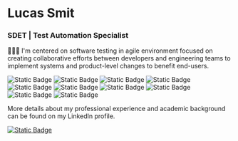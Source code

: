 # Lucas Smit

### SDET | Test Automation Specialist

👨🏽‍💻 I'm centered on software testing in agile environment focused on creating collaborative efforts between developers and engineering teams to implement systems and product-level changes to benefit end-users.

<img alt="Static Badge" src="https://img.shields.io/badge/JavaScript-F7DF1E?style=flat&logo=javascript&logoColor=black&logoSize=auto&labelColor=%23F7DF1E&color=%23F7DF1E&cacheSeconds=3600"> <img alt="Static Badge" src="https://img.shields.io/badge/TypeScript-3178C6?style=flat&logo=typescript&logoColor=white&logoSize=auto&labelColor=%233178C6&color=%233178C6&cacheSeconds=3600"> <img alt="Static Badge" src="https://img.shields.io/badge/NodeJS-5FA04E?style=flat&logo=nodedotjs&logoColor=white&logoSize=auto&labelColor=%235FA04E&color=%235FA04E&cacheSeconds=3600"> <img alt="Static Badge" src="https://img.shields.io/badge/Postman-FF6C37?style=flat&logo=postman&logoColor=white&logoSize=auto&labelColor=%23FF6C37&color=%23FF6C37&cacheSeconds=3600"> <img alt="Static Badge" src="https://img.shields.io/badge/SQL-4169E1?style=flat&logo=postgresql&logoColor=white&logoSize=auto&labelColor=%234169E1&color=%234169E1&cacheSeconds=3600"> <img alt="Static Badge" src="https://img.shields.io/badge/K6-7D64FF?style=flat&logo=k6&logoColor=white&logoSize=auto&labelColor=%237D64FF&color=%237D64FF&cacheSeconds=3600"> <img alt="Static Badge" src="https://img.shields.io/badge/Cypress-69D3A7?style=flat&logo=cypress&logoColor=white&logoSize=auto&labelColor=%2369D3A7&color=%2369D3A7&cacheSeconds=3600"> <img alt="Static Badge" src="https://img.shields.io/badge/GitHub%20Actions-2088FF?style=flat&logo=githubactions&logoColor=white&logoSize=auto&labelColor=%232088FF&color=%232088FF&cacheSeconds=3600"> <img alt="Static Badge" src="https://img.shields.io/badge/Selenium-43B02A?style=flat&logo=selenium&logoColor=white&logoSize=auto&labelColor=%2343B02A&color=%2343B02A&cacheSeconds=3600"> <img alt="Static Badge" src="https://img.shields.io/badge/Git-F05032?style=flat&logo=git&logoColor=white&logoSize=auto&labelColor=%23F05032&color=%23F05032&cacheSeconds=3600">
<p> 
 
</p>

More details about my professional experience and academic background can be found on my LinkedIn profile.

<a href="https://www.linkedin.com/in/qalucas/">
  <img alt="Static Badge" src="https://img.shields.io/badge/LinkedIn-40AEF0?style=flat-square&logoColor=white&logoSize=auto&color=%2340AEF0&cacheSeconds=3600">
</a>

<!--
**lucas-108/lucas-108** is a ✨ _special_ ✨ repository because its `README.md` (this file) appears on your GitHub profile.

Here are some ideas to get you started:

- 🔭 I’m currently working on ...
- 🌱 I’m currently learning ...
- 👯 I’m looking to collaborate on ...
- 🤔 I’m looking for help with ...
- 💬 Ask me about ...
- 📫 How to reach me: ...
- 😄 Pronouns: ...
- ⚡ Fun fact: ...
-->
